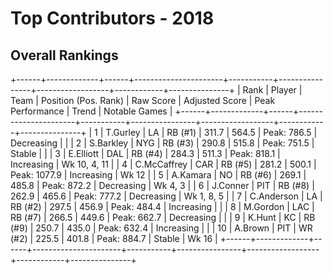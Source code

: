 # Top Contributors - 2018

## Overall Rankings

+------+-------------+------+----------------------+-----------+----------------+------------------+------------+---------------+
| Rank | Player      | Team | Position (Pos. Rank) | Raw Score | Adjusted Score | Peak Performance | Trend      | Notable Games |
+------+-------------+------+----------------------+-----------+----------------+------------------+------------+---------------+
| 1    | T.Gurley    | LA   | RB (#1)              | 311.7     | 564.5          | Peak: 786.5      | Decreasing |               |
| 2    | S.Barkley   | NYG  | RB (#3)              | 290.8     | 515.8          | Peak: 751.5      | Stable     |               |
| 3    | E.Elliott   | DAL  | RB (#4)              | 284.3     | 511.3          | Peak: 818.1      | Increasing | Wk 10, 4, 11  |
| 4    | C.McCaffrey | CAR  | RB (#5)              | 281.2     | 500.1          | Peak: 1077.9     | Increasing | Wk 12         |
| 5    | A.Kamara    | NO   | RB (#6)              | 269.1     | 485.8          | Peak: 872.2      | Decreasing | Wk 4, 3       |
| 6    | J.Conner    | PIT  | RB (#8)              | 262.9     | 465.6          | Peak: 777.2      | Decreasing | Wk 1, 8, 5    |
| 7    | C.Anderson  | LA   | RB (#2)              | 297.5     | 456.9          | Peak: 484.4      | Increasing |               |
| 8    | M.Gordon    | LAC  | RB (#7)              | 266.5     | 449.6          | Peak: 662.7      | Decreasing |               |
| 9    | K.Hunt      | KC   | RB (#9)              | 250.7     | 435.0          | Peak: 632.4      | Increasing |               |
| 10   | A.Brown     | PIT  | WR (#2)              | 225.5     | 401.8          | Peak: 884.7      | Stable     | Wk 16         |
+------+-------------+------+----------------------+-----------+----------------+------------------+------------+---------------+

